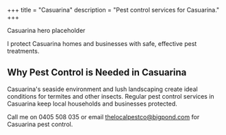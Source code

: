 +++
title = "Casuarina"
description = "Pest control services for Casuarina."
+++

<div class="hero">Casuarina hero placeholder</div>

I protect Casuarina homes and businesses with safe, effective pest treatments.

<div class="placeholder-box"></div>

## Why Pest Control is Needed in Casuarina

Casuarina's seaside environment and lush landscaping create ideal conditions for termites and other insects. Regular pest control services in Casuarina keep local households and businesses protected.

Call me on 0405 508 035 or email thelocalpestco@bigpond.com for Casuarina pest control.

